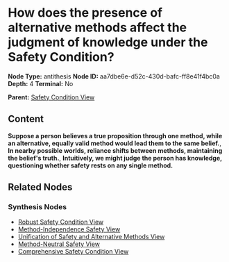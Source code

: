 # How does the presence of alternative methods affect the judgment of knowledge under the Safety Condition?

**Node Type:** antithesis
**Node ID:** aa7dbe6e-d52c-430d-bafc-ff8e41f4bc0a
**Depth:** 4
**Terminal:** No

**Parent:** [Safety Condition View](safety-condition-view-synthesis-cc662db2-c791-42d6-9da3-3dff33be153d.md)

## Content

**Suppose a person believes a true proposition through one method, while an alternative, equally valid method would lead them to the same belief.**, **In nearby possible worlds, reliance shifts between methods, maintaining the belief's truth.**, **Intuitively, we might judge the person has knowledge, questioning whether safety rests on any single method.**

## Related Nodes

### Synthesis Nodes

- [Robust Safety Condition View](robust-safety-condition-view-synthesis-0c3fc6c1-2de1-46d2-8490-8ccc3ccf5c10.md)
- [Method-Independence Safety View](method-independence-safety-view-synthesis-3e86930f-8acc-49b5-9525-84344dfc3496.md)
- [Unification of Safety and Alternative Methods View](unification-of-safety-and-alternative-methods-view-synthesis-29c8f5c3-1f3b-476c-9c4b-2d8af8e66540.md)
- [Method-Neutral Safety View](method-neutral-safety-view-synthesis-6d4e100d-f370-4a35-b318-72ba671723bb.md)
- [Comprehensive Safety Condition View](comprehensive-safety-condition-view-synthesis-e717afee-5a06-45e3-8b21-87de2d3b2455.md)
